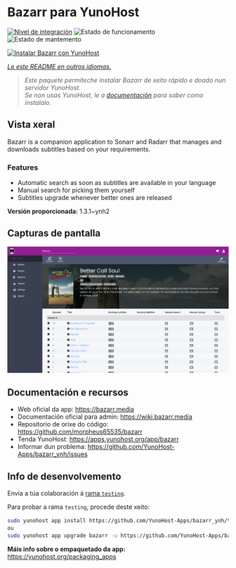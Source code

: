 <!--
NOTA: Este README foi creado automáticamente por <https://github.com/YunoHost/apps/tree/master/tools/readme_generator>
NON debe editarse manualmente.
-->

# Bazarr para YunoHost

[![Nivel de integración](https://dash.yunohost.org/integration/bazarr.svg)](https://dash.yunohost.org/appci/app/bazarr) ![Estado de funcionamento](https://ci-apps.yunohost.org/ci/badges/bazarr.status.svg) ![Estado de mantemento](https://ci-apps.yunohost.org/ci/badges/bazarr.maintain.svg)

[![Instalar Bazarr con YunoHost](https://install-app.yunohost.org/install-with-yunohost.svg)](https://install-app.yunohost.org/?app=bazarr)

*[Le este README en outros idiomas.](./ALL_README.md)*

> *Este paquete permíteche instalar Bazarr de xeito rápido e doado nun servidor YunoHost.*  
> *Se non usas YunoHost, le a [documentación](https://yunohost.org/install) para saber como instalalo.*

## Vista xeral

Bazarr is a companion application to Sonarr and Radarr that manages and downloads subtitles based on your requirements.

### Features

- Automatic search as soon as subtitles are available in your language
- Manual search for picking them yourself
- Subtitles upgrade whenever better ones are released


**Versión proporcionada:** 1.3.1~ynh2

## Capturas de pantalla

![Captura de pantalla de Bazarr](./doc/screenshots/bazarr.png)

## Documentación e recursos

- Web oficial da app: <https://bazarr.media>
- Documentación oficial para admin: <https://wiki.bazarr.media>
- Repositorio de orixe do código: <https://github.com/morpheus65535/bazarr>
- Tenda YunoHost: <https://apps.yunohost.org/app/bazarr>
- Informar dun problema: <https://github.com/YunoHost-Apps/bazarr_ynh/issues>

## Info de desenvolvemento

Envía a túa colaboración á [rama `testing`](https://github.com/YunoHost-Apps/bazarr_ynh/tree/testing).

Para probar a rama `testing`, procede deste xeito:

```bash
sudo yunohost app install https://github.com/YunoHost-Apps/bazarr_ynh/tree/testing --debug
ou
sudo yunohost app upgrade bazarr -u https://github.com/YunoHost-Apps/bazarr_ynh/tree/testing --debug
```

**Máis info sobre o empaquetado da app:** <https://yunohost.org/packaging_apps>
